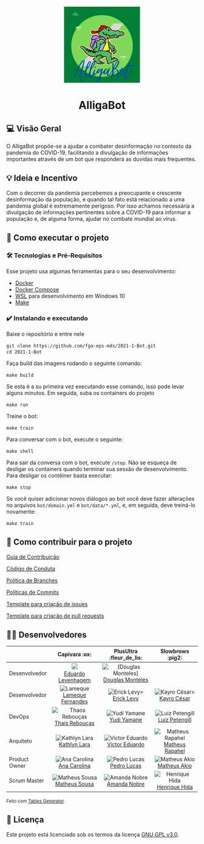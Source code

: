 
<p align="center">
  <img width="200" src="docs/img/logo.png">
</p>
<h1 align="center">AlligaBot</h1>

<!-- [badges] [badges] [badges] [badges]  -->


## 💻 Visão Geral
O AlligaBot propõe-se a ajudar a combater desinformação
no contexto da pandemia do COVID-19, facilitando a  divulgação 
de informações importantes através de um bot que responderá as duvidas
mais frequentes.
	

## 💡 Ideia e Incentivo
Com o decorrer da pandemia percebemos a preocupante e crescente desinformação da
população, e quando tal fato está relacionado a uma pandemia global é 
extremamente perigoso. Por isso achamos necessária a divulgação de informações 
pertinentes sobre a COVID-19 para informar a população e, de alguma forma, 
ajudar no combate mundial ao vírus.

<!-- ## ⚙️ Funcionalidades
- [x] Checkbox:
  - [x] Sub-Checkbox
    - Tópico 1
    - Tópico 2 -->

<!-- ## 📦 Releases 1 e 2
  Release 1 - 2 de setembro
  
  Release 2 - 26 de outubto -->

## 🚀 Como executar o projeto
### 🛠 Tecnologias e Pré-Requisitos
Esse projeto usa algumas ferramentas para o seu desenvolvimento:
- [Docker](https://docs.docker.com/get-docker/)
- [Docker Compose](https://docs.docker.com/compose/install/)
- [WSL](https://docs.microsoft.com/pt-br/windows/wsl/install-win10) para 
desenvolvimento em Windows 10
- [Make](https://www.gnu.org/software/make/)

### ✔️ Instalando e executando
Baixe o repositório e entre nele

    git clone https://github.com/fga-eps-mds/2021-1-Bot.git
    cd 2021-1-Bot

Faça build das imagens rodando o seguinte comando:

    make build 

Se esta é a su primeira vez executando esse comando, isso pode levar 
alguns minutos. Em seguida, suba os containers do projeto

    make run

Treine o bot:

    make train

Para conversar com o bot, execute o seguinte:

    make shell

Para sair da conversa com o bot, execute `/stop`. Não se esqueça de desligar
os containers quando terminar sua sessão de desenvolvimento. Para desligar os
contêiner basta executar:

    make stop

Se você quiser adicionar novos diálogos ao bot você deve fazer alterações 
no arquivos `bot/domain.yml` e `bot/data/*.yml`, e, em seguida, deve treiná-lo
novamente:

    make train


## 🤝 Como contribuir para o projeto

[Guia de Contribuição](https://github.com/fga-eps-mds/2021-1-Bot/blob/main/docs/contribuir.md)

[Código de Conduta](https://github.com/fga-eps-mds/2021-1-Bot/blob/main/docs/conduta.md)

[Política de Branches](https://github.com/fga-eps-mds/2021-1-Bot/blob/main/docs/politicas/branches.md)

[Políticas de Commits](https://github.com/fga-eps-mds/2021-1-Bot/blob/main/docs/politicas/commits.md)

[Template para criação de issues](https://github.com/fga-eps-mds/2021-1-Bot/blob/main/.github/ISSUE_TEMPLATE/custom.md)

[Template para criação de pull requests](https://github.com/fga-eps-mds/2021-1-Bot/blob/main/.github/pull_request_template.md)

## 👨‍💻 Desenvolvedores
<table class="tg">
<thead>
  <tr>
    <th class="tg-0pky"></th>
    <th class="tg-0pky">Capivara :ox:</th>
    <th class="tg-0pky">PlusUltra :fleur_de_lis:</th>
    <th class="tg-0pky">Slowbrows :pig2:</th>
  </tr>
</thead>
<tbody>
  <tr>
    <td class="tg-0pky">Desenvolvedor</td>
    <td class="tg-0pky" style="text-align: center;"> 
      <img src="https://avatars.githubusercontent.com/u/36899389?v=4&s=45" width="45"> 
      <br><a href="https://github.com/MegahNevel"> Eduardo Levenhagem</a></td>
    <td class="tg-0pky" style="text-align: center;"> 
      <img src="https://avatars.githubusercontent.com/u/54580766?v=4&amp;s=45" alt="[Douglas Monteles]"> 
      <br><a href="https://github.com/DouglasMonteles">Douglas Monteles</a></td>
    <td class="tg-0pky"></td>
  </tr>
  <tr>
    <td class="tg-0pky">Desenvolvedor</td>
    <td class="tg-0pky" style="text-align: center;"> 
      <img src="https://avatars.githubusercontent.com/u/79016306?v=4&s=45" alt="Lameque"> 
      <br><a href="https://github.com/LamequeFernandes">Lameque Fernandes </a></td>
    <td class="tg-0pky" style="text-align: center;"> 
      <img src="https://avatars.githubusercontent.com/u/48847770?v=4&amp;s=45" alt="Erick Levy>"> 
      <br><a href="https://github.com/Ericklevy">Erick Levy</a></td>
    <td class="tg-0pky" style="text-align: center;"> 
      <img src="https://avatars.githubusercontent.com/u/39713656?v=4&s=45" alt="Kayro César>"> 
      <br><a href="https://github.com/kayrocesar">Kayro César</a></td>
  </tr>
  <tr>
    <td class="tg-0pky">DevOps</td>
    <td class="tg-0pky" style="text-align: center;"> 
      <img src="https://avatars.githubusercontent.com/u/35047444?v=4&s=45" alt="Thaos Rebouças"> 
      <br><a href="https://github.com/Thais-ra">Thais Rebouças</a></td>
    <td class="tg-0pky" style="text-align: center;"> 
      <img src="https://avatars.githubusercontent.com/u/37981839?s=45&amp;v=4" alt="Yudi Yamane"> 
      <br><a href="https://github.com/yudi-azvd">Yudi Yamane</a></td>
    <td class="tg-0pky" style="text-align: center;"> 
      <img src="https://avatars.githubusercontent.com/u/44177946?v=4&s=45" alt="Luiz Petengill"> 
      <br><a href="https://github.com/LuizPettengill">Luiz Petengill</a></td>
  </tr>
  <tr>
    <td class="tg-0pky">Arquiteto</td>
    <td class="tg-0pky" style="text-align: center;"> 
      <img src="https://avatars.githubusercontent.com/u/52364259?v=4&s=45" alt="Kathlyn Lara"> 
      <br><a href="https://github.com/klmurussi"> Kathlyn Lara</a></td>
    <td class="tg-0pky" style="text-align: center;"> 
      <img src="https://avatars.githubusercontent.com/u/78758172?v=4&amp;s=45" alt="Victor Eduardo"> 
      <br><a href="https://github.com/victorear05">Victor Eduardo</a></td>
    <td class="tg-0pky" style="text-align: center;"> 
      <img src="https://avatars.githubusercontent.com/u/53947083?v=4&s=45" alt="Matheus Rapahel"> 
      <br><a href="https://github.com/matheusrazor">Matheus Rapahel</a></td>
  </tr>
  <tr>
    <td class="tg-0pky">Product Owner</td>
    <td class="tg-0pky" style="text-align: center;"> 
      <img src="https://avatars.githubusercontent.com/u/49570180?v=4&s=45" alt="Ana Carolina">
      <br><a href="https://github.com/AnaCarolinaRodriguesLeite"> Ana Carolina </a></td>
    <td class="tg-0pky" style="text-align: center;"> 
      <img src="https://avatars.githubusercontent.com/u/85000470?v=4&amp;s=45" alt="Pedro Lucas"> 
      <br><a href="https://github.com/PedroLSF">Pedro Lucas</a></td>
    <td class="tg-0pky" style="text-align: center;"> 
      <img src="https://avatars.githubusercontent.com/u/73257118?v=4&s=45" alt="Matheus Akio"> 
      <br><a href="https://github.com/matheusakio">Matheus Akio</a></td>
  </tr>
  <tr>
    <td class="tg-0pky">Scrum Master</td>
    <td class="tg-0pky" style="text-align: center;"> 
      <img src="https://avatars.githubusercontent.com/u/54778783?v=4&s=45" alt="Matheus Sousa"> 
      <br><a href="https://github.com/gatotabaco">Matheus Sousa</a></td>
    <td class="tg-0pky" style="text-align: center;"> 
      <img src="https://avatars.githubusercontent.com/u/44625056?v=4&amp;s=45" alt="Amanda Nobre"> 
      <br><a href="https://github.com/AmandaNbr">Amanda Nobre</a></td>
    <td class="tg-0pky" style="text-align: center;"> 
      <img src="https://avatars.githubusercontent.com/u/78568172?v=4&s=45" alt="Henrique Hida"> 
      <br><a href="https://github.com/HenriqueHida">Henrique Hida</a></td>
  </tr>
</tbody>
</table>

<small>Feito com <a href="https://www.tablesgenerator.com/html_tables">
  Tables Generator</a>.
</small>

## 📝 Licença
Este projeto está licenciado sob os termos da licença 
[GNU GPL v3.0](https://github.com/fga-eps-mds/2021-1-Bot/blob/improvement(%2398)/melhorar-readme/LICENSE).

